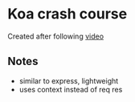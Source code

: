 # Koa crash course

Created after following [video](https://www.youtube.com/watch?v=z84uTk5zmak)

## Notes

- similar to express, lightweight
- uses context instead of req res